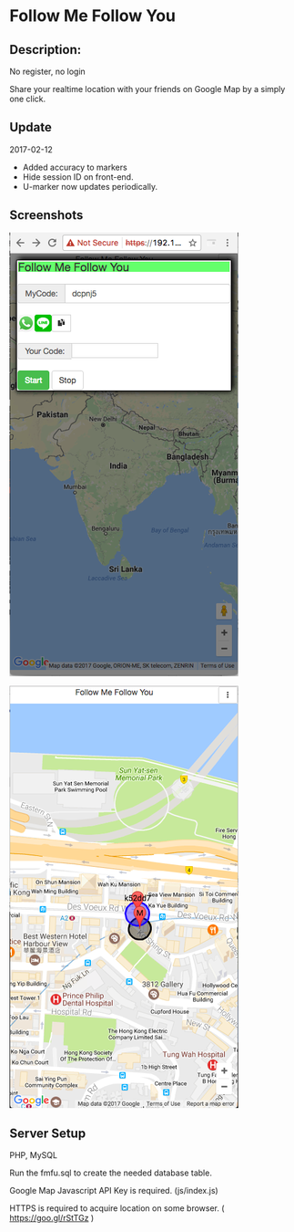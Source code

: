# Follow Me Follow You
## Description:
No register, no login

Share your realtime location with your friends on Google Map by a simply one click.

## Update
2017-02-12
- Added accuracy to markers
- Hide session ID on front-end.
- U-marker now updates periodically.

## Screenshots

![alt tag](https://github.com/mrch4n/follow-Me-follow-You/blob/master/screenshot/fmfu-1.png)

![alt tag](https://github.com/mrch4n/follow-Me-follow-You/blob/master/screenshot/fmfu-2.png)

## Server Setup

PHP, MySQL

Run the fmfu.sql to create the needed database table.

Google Map Javascript API Key is required. (js/index.js)

HTTPS is required to acquire location on some browser. ( https://goo.gl/rStTGz )
